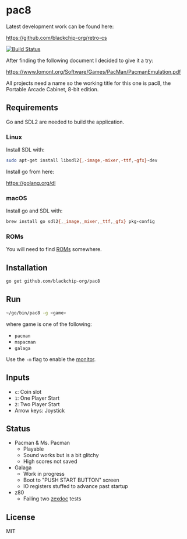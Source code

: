 # pac8

Latest development work can be found here:

https://github.com/blackchip-org/retro-cs

[![Build Status](https://travis-ci.com/blackchip-org/pac8.svg?branch=master)](https://travis-ci.com/blackchip-org/pac8)

After finding the following document I decided to give it a try:

https://www.lomont.org/Software/Games/PacMan/PacmanEmulation.pdf

All projects need a name so the working title for this one is pac8, the Portable Arcade Cabinet, 8-bit edition.

## Requirements

Go and SDL2 are needed to build the application.

### Linux

Install SDL with:

```bash
sudo apt-get install libsdl2{,-image,-mixer,-ttf,-gfx}-dev
```

Install go from here:

https://golang.org/dl


### macOS

Install go and SDL with:

```bash
brew install go sdl2{,_image,_mixer,_ttf,_gfx} pkg-config
```

### ROMs

You will need to find [ROMs](ROMS.md) somewhere.

## Installation

```bash
go get github.com/blackchip-org/pac8
```

## Run

```bash
~/go/bin/pac8 -g <game>
```

where game is one of the following:

- `pacman`
- `mspacman`
- `galaga`


Use the `-m` flag to enable the [monitor](monitor.md).

## Inputs

- `c`: Coin slot
- `1`: One Player Start
- `2`: Two Player Start
- Arrow keys: Joystick

## Status

- Pacman & Ms. Pacman
  - Playable
  - Sound works but is a bit glitchy
  - High scores not saved
- Galaga
  - Work in progress
  - Boot to "PUSH START BUTTON" screen
  - IO registers stuffed to advance past startup
- z80
  - Failing two [zexdoc](component/proc/z80/internal/zex/README.md) tests

## License

MIT



